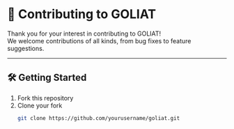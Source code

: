 # 🤝 Contributing to GOLIAT

Thank you for your interest in contributing to GOLIAT!  
We welcome contributions of all kinds, from bug fixes to feature suggestions.

---

## 🛠️ Getting Started

1. Fork this repository
2. Clone your fork  
   ```bash
   git clone https://github.com/yourusername/goliat.git
